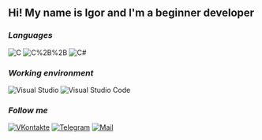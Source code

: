 ## Hi! My name is Igor and I'm a beginner developer

### *Languages*
![C](https://img.shields.io/badge/-C-090909?style=for-the-badge&logo=C&logoColor=blue)
![C%2B%2B](https://img.shields.io/badge/-C%2B%2B-090909?style=for-the-badge&logo=C%2B%2B&logoColor=blue)
![C#](https://img.shields.io/badge/c%23-black?style=for-the-badge&logo=c-sharp&logoColor=blue)

### *Working environment*
![Visual Studio](https://img.shields.io/badge/-Visual%20Studio-black?style=for-the-badge&logo=Visual%20Studio&logoColor=blueviolet)
![Visual Studio Code](https://img.shields.io/badge/Visual%20Studio%20Code-black?style=for-the-badge&logo=visual-studio-code&logoColor=blue)

### *Follow me*
[![VKontakte](https://img.shields.io/badge/-VKontakte-black?style=for-the-badge&logo=VK&logoColor=blue)](https://vk.com/S1gor)
[![Telegram](https://img.shields.io/badge/-Telegram-black?style=for-the-badge&logo=Telegram&logoColor=blue)](https://t.me/S1gor17)
[![Mail](https://img.shields.io/badge/-i.semikin@list.ru-black?style=for-the-badge&logo=Mail.ru&logoColor=orange)](https://mail.ru/i.semikin@list.ru)
